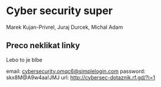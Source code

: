 # Cyber security super
Marek Kujan-Privrel, Juraj Durcek, Michal Adam

## Preco neklikat linky
Lebo to je blbe



email: cybersecurity.omqc6@simplelogin.com
password: skx8M@A9w4aa!JMJ
url: http://cybersec-dotaznik.rf.gd/?i=1